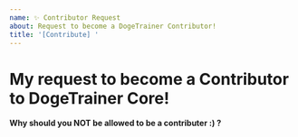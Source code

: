 ```yaml
---
name: ✨ Contributor Request
about: Request to become a DogeTrainer Contributor!
title: '[Contribute] '
---
```


<!-- Do you want to become a contributor?  Great!

Simply answer the following question and you WILL be allowed!  It's just an icebreaker an an attempt to get to know you a bit! --> 

# My request to become a Contributor to DogeTrainer Core!

**Why should you NOT be allowed to be a contributer :) ?**
<!-- Answer here! -->
